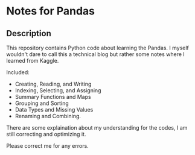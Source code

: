 # Notes for Pandas

## Description

This repository contains Python code about learning the Pandas.
I myself wouldn't dare to call this a technical blog but rather some notes where I learned from Kaggle.

Included:
 - Creating, Reading, and Writing
 - Indexing, Selecting, and Assigning
 - Summary Functions and Maps
 - Grouping and Sorting
 - Data Types and Missing Values
 - Renaming and Combining.

There are some explaination about my understanding for the codes, I am still correcting and optimizing it.

Please correct me for any errors.
